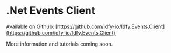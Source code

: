# .Net Events Client

Available on Github: [https://github.com/idfy-io/Idfy.Events.Client](https://github.com/idfy-io/Idfy.Events.Client)

More information and tutorials coming soon.

